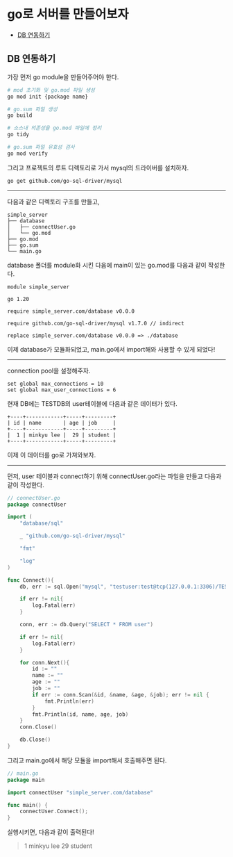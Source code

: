 # go로 서버를 만들어보자

- [DB 연동하기](#DB-연동하기)

## DB 연동하기

가장 먼저 go module을 만들어주어야 한다.

```bash
# mod 초기화 및 go.mod 파일 생성
go mod init {package name}

# go.sum 파일 생성
go build 

# 소스내 의존성을 go.mod 파일에 정리
go tidy

# go.sum 파일 유효성 검사
go mod verify
```

그리고 프로젝트의 루트 디렉토리로 가서 mysql의 드라이버를 설치하자.

```bash
go get github.com/go-sql-driver/mysql 
```

***

다음과 같은 디렉토리 구조를 만들고, 

```
simple_server
├── database
│   ├── connectUser.go
│   └── go.mod
├── go.mod
├── go.sum
└── main.go
```

database 폴더를 module화 시킨 다음에 main이 있는 go.mod를 다음과 같이 작성한다.

```
module simple_server

go 1.20

require simple_server.com/database v0.0.0

require github.com/go-sql-driver/mysql v1.7.0 // indirect

replace simple_server.com/database v0.0.0 => ./database
```

이제 database가 모듈화되었고, main.go에서 import해와 사용할 수 있게 되었다!

***

connection pool을 설정해주자.

```mysql
set global max_connections = 10
set global max_user_connections = 6
```

현재 DB에는 TESTDB의 user테이블에 다음과 같은 데이터가 있다.

```
+----+------------+-----+---------+
| id | name       | age | job     |
+----+------------+-----+---------+
|  1 | minkyu lee |  29 | student |
+----+------------+-----+---------+
```

이제 이 데이터를 go로 가져와보자.

***

먼저, user 테이블과 connect하기 위해 connectUser.go라는 파일을 만들고 다음과 같이 작성한다.

```go
// connectUser.go
package connectUser

import (
	"database/sql"

	_ "github.com/go-sql-driver/mysql"

	"fmt"

	"log"
)

func Connect(){
	db, err := sql.Open("mysql", "testuser:test@tcp(127.0.0.1:3306)/TESTDB")

	if err != nil{
		log.Fatal(err)
	}

	conn, err := db.Query("SELECT * FROM user")

	if err != nil{
		log.Fatal(err)
	}

	for conn.Next(){
		id := ""
		name := ""
		age := ""
		job := ""
		if err := conn.Scan(&id, &name, &age, &job); err != nil {
			fmt.Println(err)
		}
		fmt.Println(id, name, age, job)
	}
	conn.Close()

	db.Close()
}
```

그리고 main.go에서 해당 모듈을 import해서 호출해주면 된다.

```go
// main.go
package main

import connectUser "simple_server.com/database"

func main() {
    connectUser.Connect();
}
```

실행시키면, 다음과 같이 출력된다!

> 1 minkyu lee 29 student
